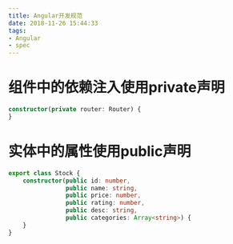 ```yaml
---
title: Angular开发规范
date: 2018-11-26 15:44:33
tags: 
- Angular
- spec
---
```


# 组件中的依赖注入使用private声明

```typescript
constructor(private router: Router) {
}
```

<!-- more -->

# 实体中的属性使用public声明

```typescript
export class Stock {
    constructor(public id: number,
                public name: string,
                public price: number,
                public rating: number,
                public desc: string,
                public categories: Array<string>) {
    }
}
```

